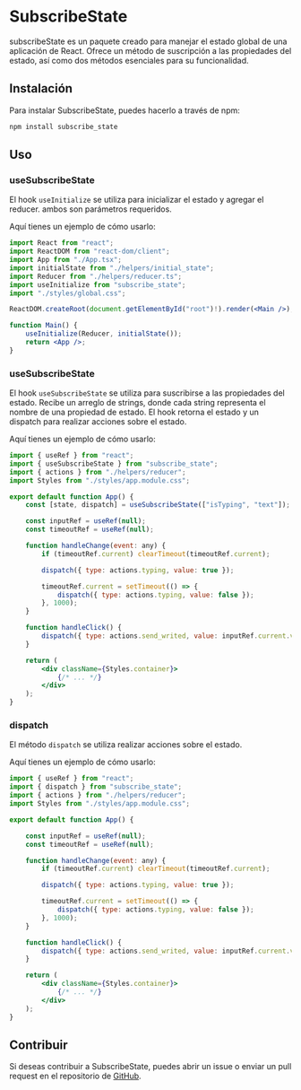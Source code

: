 # SubscribeState

subscribeState es un paquete creado para manejar el estado global de una aplicación de React.
Ofrece un método de suscripción a las propiedades del estado, así como dos métodos esenciales para su funcionalidad.

## Instalación

Para instalar SubscribeState, puedes hacerlo a través de npm:
```bash
npm install subscribe_state
```

## Uso

### useSubscribeState

El hook `useInitialize` se utiliza para inicializar el estado y agregar el reducer.
ambos son parámetros requeridos.

Aquí tienes un ejemplo de cómo usarlo:

```jsx
import React from "react";
import ReactDOM from "react-dom/client";
import App from "./App.tsx";
import initialState from "./helpers/initial_state";
import Reducer from "./helpers/reducer.ts";
import useInitialize from "subscribe_state";
import "./styles/global.css";

ReactDOM.createRoot(document.getElementById("root")!).render(<Main />);

function Main() {
	useInitialize(Reducer, initialState());
	return <App />;
}
```

### useSubscribeState

El hook `useSubscribeState` se utiliza para suscribirse a las propiedades del estado.
Recibe un arreglo de strings, donde cada string representa el nombre de una propiedad de estado.
El hook retorna el estado y un dispatch para realizar acciones sobre el estado.

Aquí tienes un ejemplo de cómo usarlo:

```jsx
import { useRef } from "react";
import { useSubscribeState } from "subscribe_state";
import { actions } from "./helpers/reducer";
import Styles from "./styles/app.module.css";

export default function App() {
	const [state, dispatch] = useSubscribeState(["isTyping", "text"]);

	const inputRef = useRef(null);
	const timeoutRef = useRef(null);

	function handleChange(event: any) {
		if (timeoutRef.current) clearTimeout(timeoutRef.current);

		dispatch({ type: actions.typing, value: true });

		timeoutRef.current = setTimeout(() => {
			dispatch({ type: actions.typing, value: false });
		}, 1000);
	}

	function handleClick() {
		dispatch({ type: actions.send_writed, value: inputRef.current.value });
	}

	return (
		<div className={Styles.container}>
			{/* ... */}
		</div>
	);
}
```

### dispatch

El método `dispatch` se utiliza realizar acciones sobre el estado.

Aquí tienes un ejemplo de cómo usarlo:

```jsx
import { useRef } from "react";
import { dispatch } from "subscribe_state";
import { actions } from "./helpers/reducer";
import Styles from "./styles/app.module.css";

export default function App() {

	const inputRef = useRef(null);
	const timeoutRef = useRef(null);

	function handleChange(event: any) {
		if (timeoutRef.current) clearTimeout(timeoutRef.current);

		dispatch({ type: actions.typing, value: true });

		timeoutRef.current = setTimeout(() => {
			dispatch({ type: actions.typing, value: false });
		}, 1000);
	}

	function handleClick() {
		dispatch({ type: actions.send_writed, value: inputRef.current.value });
	}

	return (
		<div className={Styles.container}>
			{/* ... */}
		</div>
	);
}
```

## Contribuir

Si deseas contribuir a SubscribeState, puedes abrir un issue o enviar un pull request en el repositorio de [GitHub](https://github.com/luiseduardofrias/subscribe_state).
